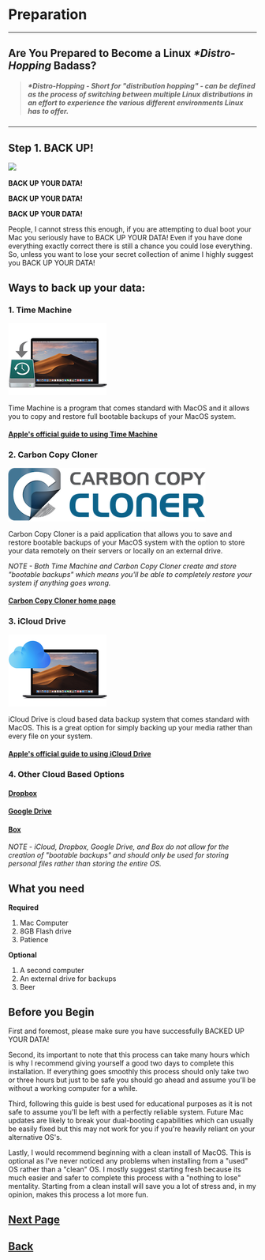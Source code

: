 # **Preparation**
___
## **Are You Prepared to Become a Linux _*Distro-Hopping_ Badass?**

> ##### _*Distro-Hopping_   -   *Short for "distribution hopping" - can be defined as the process of switching between multiple Linux distributions in an effort to experience the various different environments Linux has to offer.*
---
##  **Step 1. BACK UP!**


![](https://media.giphy.com/media/l3V0AW49gt0ot4z16/giphy.gif)

**BACK UP YOUR DATA!**

**BACK UP YOUR DATA!**

**BACK UP YOUR DATA!**


People, I cannot stress this enough, if you are attempting to dual boot your Mac you seriously have to BACK UP YOUR DATA! Even if you have done everything exactly correct there is still a chance you could lose everything. So, unless you want to lose your secret collection of anime I highly suggest you BACK UP YOUR DATA!


## Ways to back up your data:
### **1. Time Machine**

![](images/timemachine.png)

  Time Machine is a program that comes standard with MacOS and it allows you to copy and restore full bootable backups of your MacOS system.


#### [Apple's official guide to using Time Machine](https://support.apple.com/en-us/HT201250)

### **2. Carbon Copy Cloner**

![](images/ccc.png)

Carbon Copy Cloner is a paid application that allows you to save and restore bootable backups of your MacOS system with the option to store your data remotely on their servers or locally on an external drive.

*NOTE - Both Time Machine and Carbon Copy Cloner create and store "bootable backups" which means you'll be able to completely restore your system if anything goes wrong.*

#### [Carbon Copy Cloner home page](https://bombich.com/)

### **3. iCloud Drive**

![](images/icloud.png)

iCloud Drive is cloud based data backup system that comes standard with MacOS. This is a great option for simply backing up your media rather than every file on your system.


#### [Apple's official guide to using iCloud Drive](https://support.apple.com/en-us/HT204025)

### **4. Other Cloud Based Options**

#### [Dropbox](https://www.dropbox.com/?landing=dbv2)

#### [Google Drive](https://www.google.com/drive/)

#### [Box](https://app.box.com/login)


*NOTE - iCloud, Dropbox, Google Drive, and Box do not allow for the creation of "bootable backups" and should only be used for storing personal files rather than storing the entire OS.*

## What you need
**Required**
1. Mac Computer
2. 8GB Flash drive
3. Patience


**Optional**
1. A second computer
2. An external drive for backups
3. Beer

## Before you Begin

First and foremost, please make sure you have successfully BACKED UP YOUR DATA!

Second, its important to note that this process can take many hours which is why I recommend giving yourself a good two days to complete this installation.  If everything goes smoothly this process should only take two or three hours but just to be safe you should go ahead and assume you'll be without a working computer for a while.

Third, following this guide is best used for educational purposes as it is not safe to assume you'll be left with a perfectly reliable system.  Future Mac updates are likely to break your dual-booting capabilities which can usually be easily fixed but this may not work for you if you're heavily reliant on your alternative OS's.

Lastly, I would recommend beginning with a clean install of MacOS.  This is optional as I've never noticed any problems when installing from a "used" OS rather than a "clean" OS.  I mostly suggest starting fresh because its much easier and safer to complete this process with a "nothing to lose" mentality. Starting from a clean install will save you a lot of stress and, in my opinion, makes this process a lot more fun.




## [Next Page](Partitioning.md)
## [Back](Introduction.md)
